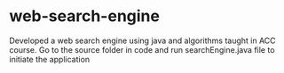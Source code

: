 # web-search-engine
Developed a web search engine using java and algorithms taught in ACC course. 
Go to the source folder in code and run searchEngine.java file to initiate the application
